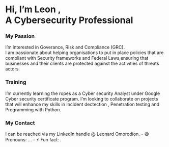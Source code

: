 <h1> Hi, I’m Leon , <br> A Cybersecurity Professional</br></h1>
  <h3>My Passion</h3>
  I’m interested in Goverance, Risk and Compliance (GRC). <br>I am passionate about helping organisations to put in place policies that are compliant with Security frameworks and Federal Laws,ensuring that businesses and their clients are protected against the activities of threats actors.
  <h3>Training</h3>
 I’m currently learning the ropes as a Cyber security Analyst under Google Cyber security certificate program.
 I’m looking to collaborate on projects that will enhance my skills in Incident dectection , Penetration testing and  Programming with Python. 
<h3> My Contact</h3>
I can be reached via my LinkedIn handle @ Leonard Omorodion.
- 😄 Pronouns: ...
- ⚡ Fun fact: .
